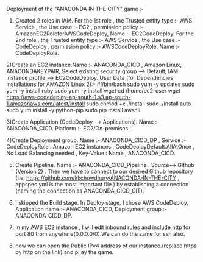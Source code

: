 
Deployment of the "ANACONDA IN THE CITY" game :-

1) Created 2 roles in IAM. For the 1st role , the Trusted entity type :- AWS Service , the Use case :- EC2 , permission policy :- AmazonEC2RoleforAWSCodeDeploy, Name :- EC2CodeDeploy. For the 2nd role  , the Trusted entity type :- AWS Service , the Use case :- CodeDeploy , permission policy :- AWSCodeDeployRole, Name :- CodeDeployRole.

2)Create an EC2 instance.Name :- ANACONDA_CICD , Amazon Linux, ANACONDAKEYPAIR, Select existing security group --> Default, IAM instance profile --> EC2CodeDeploy. 
User Data (for Dependencies installations for AMAZON Linux 2):-
#!/bin/bash
sudo yum -y updates
sudo yum -y install ruby
sudo yum -y install wget
cd /home/ec2-user
wget https://aws-codedeploy-ap-south-1.s3.ap-south-1.amazonaws.com/latest/install
sudo chmod +x ./install
sudo ./install auto
sudo yum install -y python-pip
sudo pip install awscli

3)Create Application (CodeDeploy --> Applications). Name :- ANACONDA_CICD. Platform :- EC2/On-premises.

4)Create Deployment group. Name :- ANACONDA_CICD_DP , Service :- CodeDeployRole . Amazon EC2 instances , CodeDeployDefault.AllAtOnce , No Load Balancing needed , Key-Value : Name , ANACONDA_CICD.

5) Create Pipeline. Name :- ANACONDA_CICD_Pipeline . Source--> Github (Version 2) . Then we have to connect to our desired Github repository (i.e, https://github.com/kkchowdhury/ANACONDA-IN-THE-CITY , appspec.yml is the most important file ) by establishing a connection (naming the connection as ANACONDA_CICD_GIT). 

6) I skipped the Build stage. In Deploy stage, I chose AWS CodeDeploy, Application name :- ANACONDA_CICD, Deployment group :- ANACONDA_CICD_DP.

7) In my AWS EC2 instance , I will edit inbound rules and include http for port 80 from anywhere(0.0.0.0/0).We can do the same for ssh also.

8) now we can open the Public IPv4 address of our instance.(replace https by http on the link) and pl,ay the game.


  
